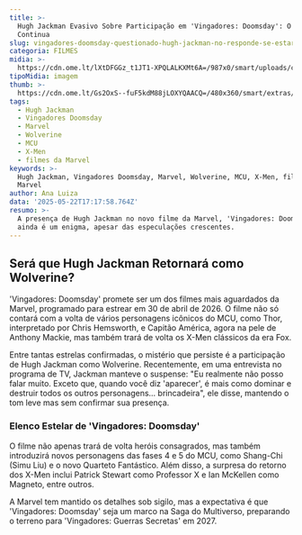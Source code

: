 ```yaml
---
title: >-
  Hugh Jackman Evasivo Sobre Participação em 'Vingadores: Doomsday': O Mistério
  Continua
slug: vingadores-doomsday-questionado-hugh-jackman-no-responde-se-estar-no-filme
categoria: FILMES
midia: >-
  https://cdn.ome.lt/lXtDFGGz_t1JT1-XPQLALKXMt6A=/987x0/smart/uploads/conteudo/fotos/OMELETE_CAPA_-_2025-05-22T135259.585.png
tipoMidia: imagem
thumb: >-
  https://cdn.ome.lt/Gs2OxS--fuF5kdM88jLOXYQAACQ=/480x360/smart/extras/conteudos/omelete_THUMB_-_2025-05-22T135225.256.png
tags:
  - Hugh Jackman
  - Vingadores Doomsday
  - Marvel
  - Wolverine
  - MCU
  - X-Men
  - filmes da Marvel
keywords: >-
  Hugh Jackman, Vingadores Doomsday, Marvel, Wolverine, MCU, X-Men, filmes da
  Marvel
author: Ana Luiza
data: '2025-05-22T17:17:58.764Z'
resumo: >-
  A presença de Hugh Jackman no novo filme da Marvel, 'Vingadores: Doomsday',
  ainda é um enigma, apesar das especulações crescentes.
---
```


## Será que Hugh Jackman Retornará como Wolverine?

'Vingadores: Doomsday' promete ser um dos filmes mais aguardados da Marvel, programado para estrear em 30 de abril de 2026. O filme não só contará com a volta de vários personagens icônicos do MCU, como Thor, interpretado por Chris Hemsworth, e Capitão América, agora na pele de Anthony Mackie, mas também trará de volta os X-Men clássicos da era Fox.

Entre tantas estrelas confirmadas, o mistério que persiste é a participação de Hugh Jackman como Wolverine. Recentemente, em uma entrevista no programa de TV, Jackman manteve o suspense: "Eu realmente não posso falar muito. Exceto que, quando você diz 'aparecer', é mais como dominar e destruir todos os outros personagens... brincadeira", ele disse, mantendo o tom leve mas sem confirmar sua presença.

### Elenco Estelar de 'Vingadores: Doomsday'

O filme não apenas trará de volta heróis consagrados, mas também introduzirá novos personagens das fases 4 e 5 do MCU, como Shang-Chi (Simu Liu) e o novo Quarteto Fantástico. Além disso, a surpresa do retorno dos X-Men inclui Patrick Stewart como Professor X e Ian McKellen como Magneto, entre outros.

A Marvel tem mantido os detalhes sob sigilo, mas a expectativa é que 'Vingadores: Doomsday' seja um marco na Saga do Multiverso, preparando o terreno para 'Vingadores: Guerras Secretas' em 2027.
